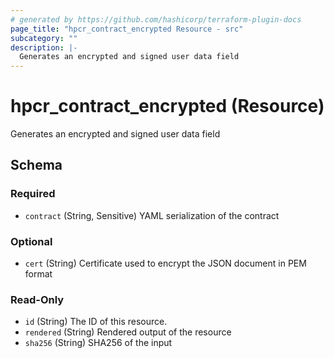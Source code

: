 ```yaml
---
# generated by https://github.com/hashicorp/terraform-plugin-docs
page_title: "hpcr_contract_encrypted Resource - src"
subcategory: ""
description: |-
  Generates an encrypted and signed user data field
---
```


# hpcr_contract_encrypted (Resource)

Generates an encrypted and signed user data field



<!-- schema generated by tfplugindocs -->
## Schema

### Required

- `contract` (String, Sensitive) YAML serialization of the contract

### Optional

- `cert` (String) Certificate used to encrypt the JSON document in PEM format

### Read-Only

- `id` (String) The ID of this resource.
- `rendered` (String) Rendered output of the resource
- `sha256` (String) SHA256 of the input


